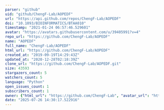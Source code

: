 ```yaml
---
parser: "github"
uid: "github/ChengF-Lab/AOPEDF"
url: "https://api.github.com/repos/ChengF-Lab/AOPEDF"
doi: "10.1093/BIOINFORMATICS/BTAA010"
timestamp: "2021-01-24 06:57:46.529601"
avatar: "https://avatars.githubusercontent.com/u/39405991?v=4"
repo_url: "https://github.com/ChengF-Lab/AOPEDF"
name: "AOPEDF"
full_name: "ChengF-Lab/AOPEDF"
html_url: "https://github.com/ChengF-Lab/AOPEDF"
created_at: "2019-09-19T14:29:43Z"
updated_at: "2020-12-28T02:18:39Z"
clone_url: "https://github.com/ChengF-Lab/AOPEDF.git"
size: 43593
stargazers_count: 5
watchers_count: 5
language: "Python"
open_issues_count: 1
subscribers_count: 1
owner: {"html_url": "https://github.com/ChengF-Lab", "avatar_url": "https://avatars.githubusercontent.com/u/39405991?v=4", "login": "ChengF-Lab", "type": "User"}
date: "2025-07-26 14:30:17.522916"
---
```

